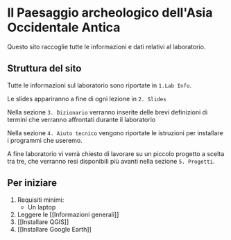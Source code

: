 # Il Paesaggio archeologico dell'Asia Occidentale Antica

Questo sito raccoglie tutte le informazioni e dati relativi al laboratorio. 

## Struttura del sito

Tutte le informazioni sul laboratorio sono riportate in `1.Lab Info`.

Le slides appariranno a fine di ogni lezione in `2. Slides`

Nella sezione `3. Dizionario` verranno inserite delle brevi definizioni di termini che verranno affrontati durante il laboratorio

Nella  sezione `4. Aiuto tecnico` vengono riportate le istruzioni per installare i programmi che useremo.

A fine laboratorio vi verrà  chiesto di lavorare su un piccolo progetto a scelta tra tre, che verranno resi disponibili più avanti nella sezione `5. Progetti`.

## Per iniziare

1. Requisiti minimi:
	- Un laptop
2. Leggere le [[Informazioni generali]]
3. [[Installare QGIS]]
4. [[Installare Google Earth]]


